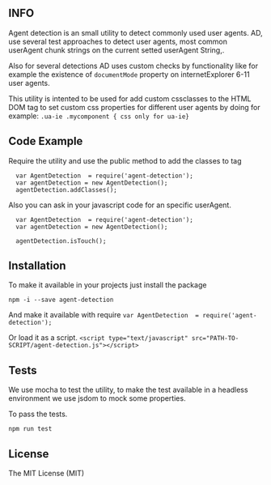 ## INFO ##

Agent detection is an small utility to detect commonly used user agents.
AD, use several test approaches to detect user agents, most common userAgent
chunk strings on the current setted userAgent String,.

Also for several detections AD uses custom checks by functionality like for example
the existence of `documentMode` property on internetExplorer 6-11 user agents.

This utility is intented to be used for add custom cssclasses to the HTML DOM tag <html>
to set custom css properties for different user agents by doing
for example: ```.ua-ie .mycomponent { css only for ua-ie} ```


## Code Example

Require the utility and use the public method to add the classes to <html> tag

```
  var AgentDetection  = require('agent-detection');
  var agentDetection = new AgentDetection();
  agentDetection.addClasses();
```

Also you can ask in your javascript code for an specific userAgent.
```
  var AgentDetection  = require('agent-detection');
  var agentDetection = new AgentDetection();

  agentDetection.isTouch();
```


## Installation

To make it available in your projects just install the package

`npm -i --save agent-detection`

And make it available with require
`var AgentDetection  = require('agent-detection');`

Or load it as a script.
`<script type="text/javascript" src="PATH-TO-SCRIPT/agent-detection.js"></script>`


## Tests

We use mocha to test the utility, to make the test available in a
headless environment we use jsdom to mock some properties.

To pass the tests.

`npm run test`


## License

The MIT License (MIT)
